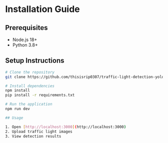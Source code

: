 # Installation Guide

## Prerequisites
- Node.js 18+
- Python 3.8+

## Setup Instructions
```bash
# Clone the repository
git clone https://github.com/thisisrip0307/traffic-light-detection-yolov8.git

# Install dependencies
npm install
pip install -r requirements.txt

# Run the application
npm run dev

## Usage

1. Open [http://localhost:3000](http://localhost:3000)
2. Upload traffic light images
3. View detection results
